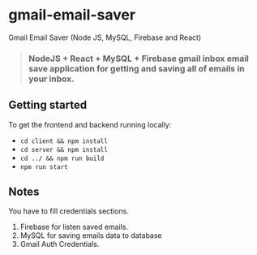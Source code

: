 # gmail-email-saver
Gmail Email Saver (Node JS, MySQL, Firebase and React)

> ### NodeJS + React + MySQL + Firebase gmail inbox email save application for getting and saving all of emails in your inbox.

## Getting started

To get the frontend and backend running locally:

- `cd client && npm install`
- `cd server && npm install`
- `cd ../ && npm run build`
- `npm run start`

## Notes

You have to fill credentials sections.
1. Firebase for listen saved emails.
2. MySQL for saving emails data to database
3. Gmail Auth Credentials.
